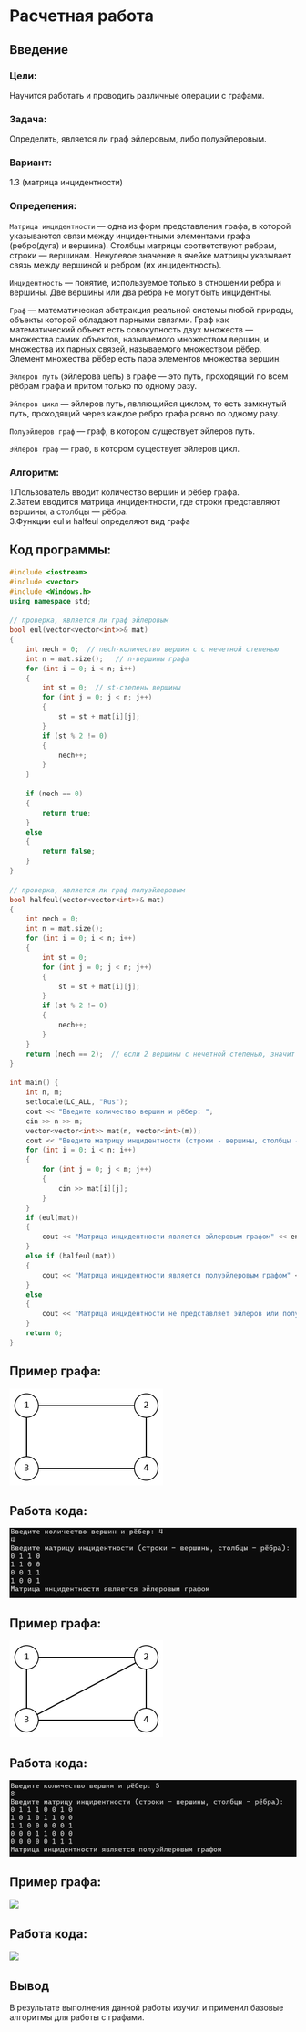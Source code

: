 # Расчетная работа 

## Введение

### Цели: 
Научится работать и проводить различные операции с графами.

### Задача: 
Определить, является ли граф эйлеровым, либо полуэйлеровым.
### Вариант: 
1.3 (матрица инцидентности)

### Определения:

`Матрица инцидентности` — одна из форм представления графа, в которой указываются связи между инцидентными элементами графа (ребро(дуга) и вершина). Столбцы матрицы соответствуют ребрам, строки — вершинам. Ненулевое значение в ячейке матрицы указывает связь между вершиной и ребром (их инцидентность).

`Инцидентность` — понятие, используемое только в отношении ребра и вершины. Две вершины или два ребра не могут быть инцидентны.

`Граф` — математическая абстракция реальной системы любой природы, объекты которой обладают парными связями. Граф как математический объект есть совокупность двух множеств — множества самих объектов, называемого множеством вершин, и множества их парных связей, называемого множеством рёбер. Элемент множества рёбер есть пара элементов множества вершин.

`Эйлеров путь` (эйлерова цепь) в графе — это путь, проходящий по всем рёбрам графа и притом только по одному разу.

`Эйлеров цикл` — эйлеров путь, являющийся циклом, то есть замкнутый путь, проходящий через каждое ребро графа ровно по одному разу.

`Полуэйлеров граф` — граф, в котором существует эйлеров путь.

`Эйлеров граф` — граф, в котором существует эйлеров цикл.

### Алгоритм:
1.Пользователь вводит количество вершин и рёбер графа.              
2.Затем вводится матрица инцидентности, где строки представляют вершины, а столбцы — рёбра.             
3.Функции eul и halfeul определяют вид графа          
## Код программы:
```cpp
#include <iostream>
#include <vector>
#include <Windows.h>
using namespace std;

// проверка, является ли граф эйлеровым
bool eul(vector<vector<int>>& mat) 
{
    int nech = 0;  // nech-количество вершин с с нечетной степенью
    int n = mat.size();   // n-вершины графа
    for (int i = 0; i < n; i++) 
    {
        int st = 0;  // st-степень вершины
        for (int j = 0; j < n; j++) 
        {
            st = st + mat[i][j];
        }
        if (st % 2 != 0) 
        {
            nech++;
        }
    }

    if (nech == 0) 
    {
        return true;
    }
    else 
    {
        return false;
    }
}

// проверка, является ли граф полуэйлеровым
bool halfeul(vector<vector<int>>& mat) 
{
    int nech = 0;
    int n = mat.size();
    for (int i = 0; i < n; i++)
    {
        int st = 0;
        for (int j = 0; j < n; j++)
        {
            st = st + mat[i][j];
        }
        if (st % 2 != 0)
        {
            nech++;
        }
    }
    return (nech == 2);  // если 2 вершины с нечетной степенью, значит граф-полуэйлеровый
}

int main() {
    int n, m;
    setlocale(LC_ALL, "Rus");
    cout << "Введите количество вершин и рёбер: ";
    cin >> n >> m;
    vector<vector<int>> mat(n, vector<int>(m));
    cout << "Введите матрицу инцидентности (строки - вершины, столбцы - рёбра):\n";
    for (int i = 0; i < n; i++) 
    {
        for (int j = 0; j < m; j++) 
        {
            cin >> mat[i][j];
        }
    }
    if (eul(mat)) 
    {
        cout << "Матрица инцидентности является эйлеровым графом" << endl;
    }
    else if (halfeul(mat)) 
    {
        cout << "Матрица инцидентности является полуэйлеровым графом" << endl;
    }
    else 
    {
        cout << "Матрица инцидентности не представляет эйлеров или полуэйлеров граф." << endl;
    }
    return 0; 
}

```
## Пример графа:
![](pr1.png)
## Работа кода:
![](prs1.png)

## Пример графа:
![](pr2.png)
## Работа кода:
![](prs2.png)

## Пример графа:
![](pr3.png)
## Работа кода:
![](prs3.png)


 ## Вывод
 В результате выполнения данной работы изучил и применил базовые алгоритмы для работы с графами.
  
  
